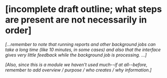 # [incomplete draft outline; what steps are present are not necessarily in order]

*[...remember to note that running reports and other background jobs can take a long time (like 10 minutes, in some cases) and also that the interface gives very little feedback while the background job is processing. ...]*

*[Also, since this is a module we haven't used much--if at all--before, remember to add overview / purpose / who creates / why information.]*
